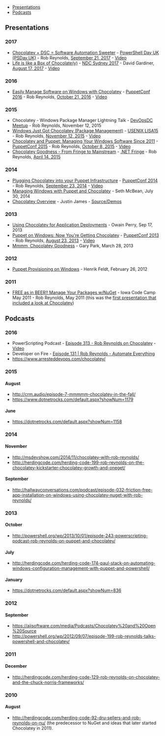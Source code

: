 * [Presentations](#presentations)
* [Podcasts](#podcasts)

## Presentations
### 2017

* [Chocolatey + DSC = Software Automation Sweeter](https://www.slideshare.net/ferventcoder/chocolatey-dsc-software-automation-sweeter-powershell-day-uk/) - [PowerShell Day UK (PSDay.UK)](https://psday.uk/) - Rob Reynolds, [September 21, 2017](https://psday.uk/#1499890705418-efb95a0a-2abb) - [Video](https://www.youtube.com/watch?v=KZzn_TurdPI)
* [Life is like a Box of Chocolate(y)](https://ndcsydney.com/talk/life-is-like-a-box-of-chocolatey/) - [NDC Sydney 2017](https://ndcsydney.com/) - David Gardiner, [August 17, 2017](https://ndcsydney.com/talk/life-is-like-a-box-of-chocolatey/) - [Video](https://www.youtube.com/watch?v=sq2mqeIG2I4)

### 2016
* [Easily Manage Software on Windows with Chocolatey](http://www.slideshare.net/ferventcoder/easily-manage-software-on-windows-with-chocolatey-puppetconf-2016) - [PuppetConf 2016](https://2016.puppetconf.com/) - Rob Reynolds, [October 21, 2016](http://sched.co/6fk5) - [Video](https://www.youtube.com/watch?v=K5jq35wezHI)

### 2015
* Chocolatey - Windows Package Manager Lightning Talk - [DevOpsDC Meetup](http://www.meetup.com/DevOpsDC/events/226003653/) - Rob Reynolds, November 12, 2015
* [Windows Just Got Chocolatey (Package Management)](http://www.slideshare.net/ferventcoder/windows-just-got-chocolatey-package-management-lisa15) - [USENIX LISA15](https://www.usenix.org/conference/lisa15) - Rob Reynolds, [November 12, 2015](https://www.usenix.org/conference/lisa15/conference-program/presentation/reynolds) - [Video](https://www.usenix.org/conference/lisa15/conference-program/presentation/reynolds)
* [Chocolatey and Puppet: Managing Your Windows Software Since 2011](http://www.slideshare.net/ferventcoder/chocolatey-and-puppet-managing-your-windows-software-since-2011) - [PuppetConf 2015](https://2015.puppetconf.com/) - Rob Reynolds, [October 8, 2015](http://sched.co/3hM1) - [Video](https://www.youtube.com/watch?v=NNM2H4GsWYA)
* [Chocolatey Goodness - From Fringe to Mainstream](http://www.slideshare.net/ferventcoder/chocolatey-goodness-from-fringe-to-mainstream-dotnetfringe) - [.NET Fringe](http://dotnetfringe.org/) - Rob Reynolds, [April 14, 2015](http://lanyrd.com/2015/dotnetfringe/sdkxkq/)

### 2014
* [Plugging Chocolatey into your Puppet Infrastructure](http://www.slideshare.net/ferventcoder/chocolatey-puppet-conf2014) - [PuppetConf 2014](http://2014.puppetconf.com/) - Rob Reynolds, [September 23, 2014](http://sched.co/1kHU71L) - [Video](https://www.youtube.com/watch?v=cZl_wKSciVk)
* [Managing Windows with Puppet and Chocolatey](http://www.slideshare.net/SethMcBean/managing-windows-with-puppet-and-chocolatey) - Seth McBean, July 30, 2014
* [Chocolatey Overview](http://digitaldrummerj.me/ChocolateyTalk/#/) - Justin James - [Source/Demos](https://github.com/digitaldrummerj/ChocolateyTalk)

### 2013
* [Using Chocolatey for Application Deployments](http://www.slideshare.net/perryofpeek/using-chocolatey-for-application-deployments) - Owain Perry, Sep 17, 2013
* [Puppet on Windows: Now You're Getting Chocolatey](http://www.slideshare.net/ferventcoder/puppet-on-windows-now-youre-getting-chocolatey-puppetconf2013) - [PuppetConf 2013](http://2013.puppetconf.com) - Rob Reynolds, [August 23, 2013](http://sched.co/11MpBOE) - [Video](https://www.youtube.com/watch?v=Im30wziOrBs)
* [Mmmm, Chocolatey Goodness](http://www.slideshare.net/gep13/mmmm-chocolatey-goodness) - Gary Park, March 28, 2013

### 2012

* [Puppet Provisioning on Windows](http://haf.github.io/presentations/puppet-provisioning-on-windows.html#/) - Henrik Feldt, February 26, 2012

### 2011

* [FREE as in BEER!! Manage Your Packages w/NuGet](http://dl.dropbox.com/u/9391884/NuGet.ppsx) - Iowa Code Camp May 2011 - Rob Reynolds, May 2011 (this was the [first presentation that included a look at Chocolatey](http://ferventcoder.com/robz/archive/2011/05/06/iowa-code-camp-presentations.aspx))

## Podcasts

### 2016

* PowerScripting Podcast - [Episode 313 - Rob Reynolds on Chocolatey](https://powershell.org/2016/05/11/episode-313-powerscripting-podcast-rob-reynolds-on-chocolatey/) - [Video](https://www.youtube.com/watch?v=pd5QEkXUeDI)
* Developer on Fire - [Episode 131 | Rob Reynolds - Automate Everything](http://developeronfire.com/episode-131-rob-reynolds-automate-everything)
* https://www.arresteddevops.com/chocolatey/

### 2015

#### August

* http://crm.audio/episode-7-mmmmm-chocolatey-in-the-fall/
* https://www.dotnetrocks.com/default.aspx?showNum=1179

#### June

* https://dotnetrocks.com/default.aspx?showNum=1158

### 2014

#### November

* http://msdevshow.com/2014/11/chocolatey-with-rob-reynolds/
* http://herdingcode.com/herding-code-199-rob-reynolds-on-the-chocolatey-kickstarter-chocolatey-growth-and-oneget/

#### September

* http://hallwayconversations.com/podcast/episode-032-friction-free-app-installation-on-windows-using-chocolatey-nuget-with-rob-reynolds/

### 2013

#### October

* http://powershell.org/wp/2013/10/01/episode-243-powerscripting-podcast-rob-reynolds-on-puppet-and-chocolatey/

#### July

* http://herdingcode.com/herding-code-174-paul-stack-on-automating-windows-configuration-management-with-puppet-and-powershell/

#### January

* https://dotnetrocks.com/default.aspx?showNum=836

### 2012

#### September

* https://ajisoftware.com/media/Podcasts/Chocolatey%20and%20Open%20Source
* http://powershell.org/wp/2012/09/07/episode-199-rob-reynolds-talks-powershell-and-chocolatey/

### 2011

#### December

* http://herdingcode.com/herding-code-129-rob-reynolds-on-chocolatey-and-the-chuck-norris-frameworks/

### 2010

#### August

* http://herdingcode.com/herding-code-92-dru-sellers-and-rob-reynolds-on-nu/ (the predecessor to NuGet and ideas that later started Chocolatey in 2011).


